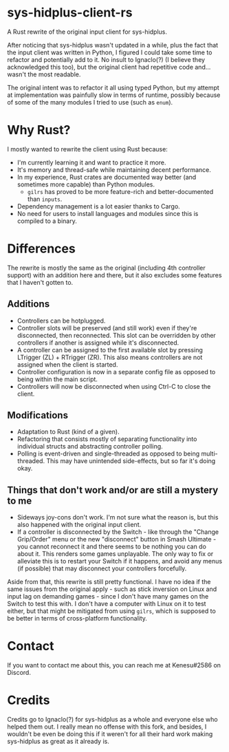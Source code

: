 # sys-hidplus-client-rs
A Rust rewrite of the original input client for sys-hidplus.

After noticing that sys-hidplus wasn't updated in a while, plus the fact that the input client was
written in Python, I figured I could take some time to refactor and potentially add to it. No insult
to Ignaclo(?) (I believe they acknowledged this too), but the original client had repetitive code
and...  wasn't the most readable.

The original intent was to refactor it all using typed Python, but my attempt at implementation was
painfully slow in terms of runtime, possibly because of some of the many modules I tried to use
(such as `enum`).

# Why Rust?
I mostly wanted to rewrite the client using Rust because:
- I'm currently learning it and want to practice it more.
- It's memory and thread-safe while maintaining decent performance.
- In my experience, Rust crates are documented way better (and sometimes more capable) than Python
modules.
  - `gilrs` has proved to be more feature-rich and better-documented than `inputs`.
- Dependency management is a lot easier thanks to Cargo.
- No need for users to install languages and modules since this is compiled to a binary.

# Differences
The rewrite is mostly the same as the original (including 4th controller support) with an addition
here and there, but it also excludes some features that I haven't gotten to.

## Additions
- Controllers can be hotplugged.
- Controller slots will be preserved (and still work) even if they're disconnected, then
reconnected. This slot can be overridden by other controllers if another is assigned while it's
disconnected.
- A controller can be assigned to the first available slot by pressing LTrigger (ZL) + RTrigger
(ZR). This also means controllers are not assigned when the client is started.
- Controller configuration is now in a separate config file as opposed to being within the main
script.
- Controllers will now be disconnected when using Ctrl-C to close the client.

## Modifications
- Adaptation to Rust (kind of a given).
- Refactoring that consists mostly of separating functionality into individual structs and
abstracting controller polling.
- Polling is event-driven and single-threaded as opposed to being multi-threaded. This may have
unintended side-effects, but so far it's doing okay.

## Things that don't work and/or are still a mystery to me
- Sideways joy-cons don't work. I'm not sure what the reason is, but this also happened with the
original input client.
- If a controller is disconnected by the Switch - like through the "Change Grip/Order" menu or the
new "disconnect" button in Smash Ultimate - you cannot reconnect it and there seems to be nothing
you can do about it. This renders some games unplayable. The only way to fix or alleviate this is to
restart your Switch if it happens, and avoid any menus (if possible) that may disconnect your
controllers forcefully.

Aside from that, this rewrite is still pretty functional. I have no idea if the same issues from the
original apply - such as stick inversion on Linux and input lag on demanding games - since I don't
have many games on the Switch to test this with. I don't have a computer with Linux on it to test
either, but that might be mitigated from using `gilrs`, which is supposed to be better in terms of
cross-platform functionality.

# Contact
If you want to contact me about this, you can reach me at Kenesu#2586 on Discord.

# Credits
Credits go to Ignaclo(?) for sys-hidplus as a whole and everyone else who helped them out. I really
mean no offense with this fork, and besides, I wouldn't be even be doing this if it weren't for all
their hard work making sys-hidplus as great as it already is.